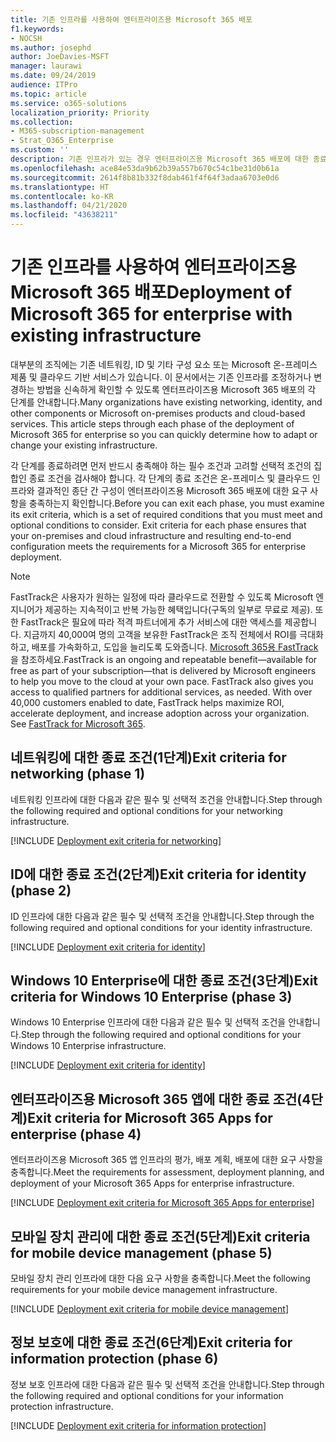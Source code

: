 ```yaml
---
title: 기존 인프라를 사용하여 엔터프라이즈용 Microsoft 365 배포
f1.keywords:
- NOCSH
ms.author: josephd
author: JoeDavies-MSFT
manager: laurawi
ms.date: 09/24/2019
audience: ITPro
ms.topic: article
ms.service: o365-solutions
localization_priority: Priority
ms.collection:
- M365-subscription-management
- Strat_O365_Enterprise
ms.custom: ''
description: 기존 인프라가 있는 경우 엔터프라이즈용 Microsoft 365 배포에 대한 종료 조건을 안내합니다.
ms.openlocfilehash: ace84e53da9b62b39a557b670c54c1be31d0b61a
ms.sourcegitcommit: 2614f8b81b332f8dab461f4f64f3adaa6703e0d6
ms.translationtype: HT
ms.contentlocale: ko-KR
ms.lasthandoff: 04/21/2020
ms.locfileid: "43638211"
---
```

# <a name="deployment-of-microsoft-365-for-enterprise-with-existing-infrastructure"></a><span data-ttu-id="92b94-103">기존 인프라를 사용하여 엔터프라이즈용 Microsoft 365 배포</span><span class="sxs-lookup"><span data-stu-id="92b94-103">Deployment of Microsoft 365 for enterprise with existing infrastructure</span></span>

<span data-ttu-id="92b94-p101">대부분의 조직에는 기존 네트워킹, ID 및 기타 구성 요소 또는 Microsoft 온-프레미스 제품 및 클라우드 기반 서비스가 있습니다. 이 문서에서는 기존 인프라를 조정하거나 변경하는 방법을 신속하게 확인할 수 있도록 엔터프라이즈용 Microsoft 365 배포의 각 단계를 안내합니다.</span><span class="sxs-lookup"><span data-stu-id="92b94-p101">Many organizations have existing networking, identity, and other components or Microsoft on-premises products and cloud-based services. This article steps through each phase of the deployment of Microsoft 365 for enterprise so you can quickly determine how to adapt or change your existing infrastructure.</span></span>

<span data-ttu-id="92b94-p102">각 단계를 종료하려면 먼저 반드시 충족해야 하는 필수 조건과 고려할 선택적 조건의 집합인 종료 조건을 검사해야 합니다. 각 단계의 종료 조건은 온-프레미스 및 클라우드 인프라와 결과적인 종단 간 구성이 엔터프라이즈용 Microsoft 365 배포에 대한 요구 사항을 충족하는지 확인합니다.</span><span class="sxs-lookup"><span data-stu-id="92b94-p102">Before you can exit each phase, you must examine its exit criteria, which is a set of required conditions that you must meet and optional conditions to consider. Exit criteria for each phase ensures that your on-premises and cloud infrastructure and resulting end-to-end configuration meets the requirements for a Microsoft 365 for enterprise deployment.</span></span>

> [!Note] 
> <span data-ttu-id="92b94-p103">FastTrack은 사용자가 원하는 일정에 따라 클라우드로 전환할 수 있도록 Microsoft 엔지니어가 제공하는 지속적이고 반복 가능한 혜택입니다(구독의 일부로 무료로 제공). 또한 FastTrack은 필요에 따라 적격 파트너에게 추가 서비스에 대한 액세스를 제공합니다. 지금까지 40,000여 명의 고객을 보유한 FastTrack은 조직 전체에서 ROI를 극대화하고, 배포를 가속화하고, 도입을 늘리도록 도와줍니다. [Microsoft 365용 FastTrack](https://fasttrack.microsoft.com/microsoft365)을 참조하세요.</span><span class="sxs-lookup"><span data-stu-id="92b94-p103">FastTrack is an ongoing and repeatable benefit—available for free as part of your subscription—that is delivered by Microsoft engineers to help you move to the cloud at your own pace. FastTrack also gives you access to qualified partners for additional services, as needed. With over 40,000 customers enabled to date, FastTrack helps maximize ROI, accelerate deployment, and increase adoption across your organization. See [FastTrack for Microsoft 365](https://fasttrack.microsoft.com/microsoft365).</span></span>

## <a name="exit-criteria-for-networking-phase-1"></a><span data-ttu-id="92b94-112">네트워킹에 대한 종료 조건(1단계)</span><span class="sxs-lookup"><span data-stu-id="92b94-112">Exit criteria for networking (phase 1)</span></span>

<span data-ttu-id="92b94-113">네트워킹 인프라에 대한 다음과 같은 필수 및 선택적 조건을 안내합니다.</span><span class="sxs-lookup"><span data-stu-id="92b94-113">Step through the following required and optional conditions for your networking infrastructure.</span></span>

[!INCLUDE [Deployment exit criteria for networking](./includes/deployment-exit-criteria-networking.md)]

## <a name="exit-criteria-for-identity-phase-2"></a><span data-ttu-id="92b94-114">ID에 대한 종료 조건(2단계)</span><span class="sxs-lookup"><span data-stu-id="92b94-114">Exit criteria for identity (phase 2)</span></span>

<span data-ttu-id="92b94-115">ID 인프라에 대한 다음과 같은 필수 및 선택적 조건을 안내합니다.</span><span class="sxs-lookup"><span data-stu-id="92b94-115">Step through the following required and optional conditions for your identity infrastructure.</span></span>

[!INCLUDE [Deployment exit criteria for identity](./includes/deployment-exit-criteria-identity.md)]

## <a name="exit-criteria-for-windows-10-enterprise-phase-3"></a><span data-ttu-id="92b94-116">Windows 10 Enterprise에 대한 종료 조건(3단계)</span><span class="sxs-lookup"><span data-stu-id="92b94-116">Exit criteria for Windows 10 Enterprise (phase 3)</span></span>

<span data-ttu-id="92b94-117">Windows 10 Enterprise 인프라에 대한 다음과 같은 필수 및 선택적 조건을 안내합니다.</span><span class="sxs-lookup"><span data-stu-id="92b94-117">Step through the following required and optional conditions for your Windows 10 Enterprise infrastructure.</span></span>

[!INCLUDE [Deployment exit criteria for identity](./includes/deployment-exit-criteria-windows10.md)]

## <a name="exit-criteria-for-microsoft-365-apps-for-enterprise-phase-4"></a><span data-ttu-id="92b94-118">엔터프라이즈용 Microsoft 365 앱에 대한 종료 조건(4단계)</span><span class="sxs-lookup"><span data-stu-id="92b94-118">Exit criteria for Microsoft 365 Apps for enterprise (phase 4)</span></span>

<span data-ttu-id="92b94-119">엔터프라이즈용 Microsoft 365 앱 인프라의 평가, 배포 계획, 배포에 대한 요구 사항을 충족합니다.</span><span class="sxs-lookup"><span data-stu-id="92b94-119">Meet the requirements for assessment, deployment planning, and deployment of your Microsoft 365 Apps for enterprise infrastructure.</span></span>

[!INCLUDE [Deployment exit criteria for Microsoft 365 Apps for enterprise](./includes/deployment-exit-criteria-office365proplus.md)]

## <a name="exit-criteria-for-mobile-device-management-phase-5"></a><span data-ttu-id="92b94-120">모바일 장치 관리에 대한 종료 조건(5단계)</span><span class="sxs-lookup"><span data-stu-id="92b94-120">Exit criteria for mobile device management (phase 5)</span></span>

<span data-ttu-id="92b94-121">모바일 장치 관리 인프라에 대한 다음 요구 사항을 충족합니다.</span><span class="sxs-lookup"><span data-stu-id="92b94-121">Meet the following requirements for your mobile device management infrastructure.</span></span>

[!INCLUDE [Deployment exit criteria for mobile device management](./includes/deployment-exit-criteria-mobility.md)]

## <a name="exit-criteria-for-information-protection-phase-6"></a><span data-ttu-id="92b94-122">정보 보호에 대한 종료 조건(6단계)</span><span class="sxs-lookup"><span data-stu-id="92b94-122">Exit criteria for information protection (phase 6)</span></span>

<span data-ttu-id="92b94-123">정보 보호 인프라에 대한 다음과 같은 필수 및 선택적 조건을 안내합니다.</span><span class="sxs-lookup"><span data-stu-id="92b94-123">Step through the following required and optional conditions for your information protection infrastructure.</span></span>

[!INCLUDE [Deployment exit criteria for information protection](./includes/deployment-exit-criteria-infoprotect.md)]

